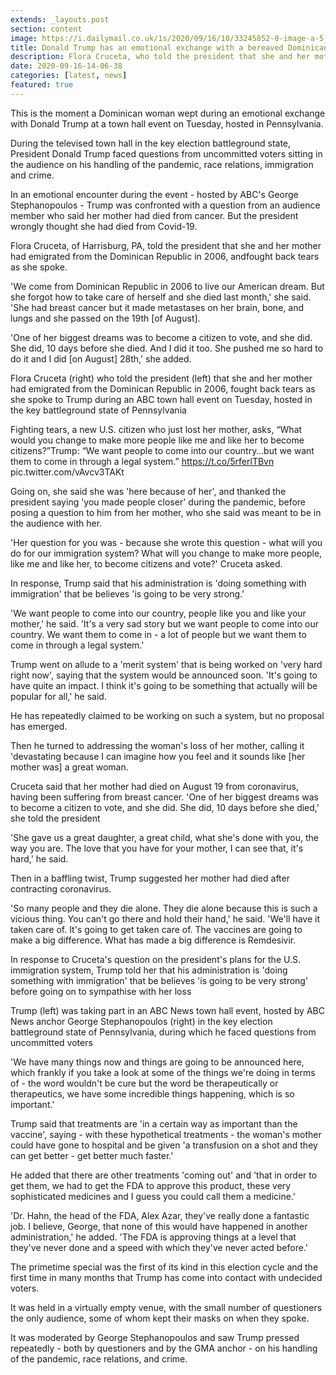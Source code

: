 ```yaml
---
extends: _layouts.post
section: content
image: https://i.dailymail.co.uk/1s/2020/09/16/10/33245852-0-image-a-5_1600246865451.jpg 
title: Donald Trump has an emotional exchange with a bereaved Dominican woman whose mother died of cancer 
description: Flora Cruceta, who told the president that she and her mother had emigrated from the Dominican Republic in 2006, fought back tears as she spoke during an ABC News town hall event in Philadelphia. 
date: 2020-09-16-14-06-38 
categories: [latest, news] 
featured: true 
--- 
```

This is the moment a Dominican woman wept during an emotional exchange with Donald Trump at a town hall event on Tuesday, hosted in Pennsylvania.

During the televised town hall in the key election battleground state, President Donald Trump faced questions from uncommitted voters sitting in the audience on his handling of the pandemic, race relations, immigration and crime.

In an emotional encounter during the event - hosted by ABC's George Stephanopoulos - Trump was confronted with a question from an audience member who said her mother had died from cancer. But the president wrongly thought she had died from Covid-19. 

Flora Cruceta, of Harrisburg, PA, told the president that she and her mother had emigrated from the Dominican Republic in 2006, andfought back tears as she spoke.

'We come from Dominican Republic in 2006 to live our American dream. But she forgot how to take care of herself and she died last month,' she said. 'She had breast cancer but it made metastases on her brain, bone, and lungs and she passed on the 19th [of August].

'One of her biggest dreams was to become a citizen to vote, and she did. She did, 10 days before she died. And I did it too. She pushed me so hard to do it and I did [on August] 28th,' she added.

Flora Cruceta (right) who told the president (left) that she and her mother had emigrated from the Dominican Republic in 2006, fought back tears as she spoke to Trump during an ABC town hall event on Tuesday, hosted in the key battleground state of Pennsylvania

Fighting tears, a new U.S. citizen who just lost her mother, asks, “What would you change to make more people like me and like her to become citizens?”Trump: “We want people to come into our country…but we want them to come in through a legal system.” https://t.co/5rferlTBvn pic.twitter.com/vAvcv3TAKt

Going on, she said she was 'here because of her', and thanked the president saying 'you made people closer' during the pandemic, before posing a question to him from her mother, who she said was meant to be in the audience with her.

'Her question for you was - because she wrote this question - what will you do for our immigration system? What will you change to make more people, like me and like her, to become citizens and vote?' Cruceta asked.

In response, Trump said that his administration is 'doing something with immigration' that be believes 'is going to be very strong.'

'We want people to come into our country, people like you and like your mother,' he said. 'It's a very sad story but we want people to come into our country. We want them to come in - a lot of people but we want them to come in through a legal system.'

Trump went on allude to a 'merit system' that is being worked on 'very hard right now', saying that the system would be announced soon. 'It's going to have quite an impact. I think it's going to be something that actually will be popular for all,' he said.

He has repeatedly claimed to be working on such a system, but no proposal has emerged. 

Then he turned to addressing the woman's loss of her mother, calling it 'devastating because I can imagine how you feel and it sounds like [her mother was] a great woman.

Cruceta said that her mother had died on August 19 from coronavirus, having been suffering from breast cancer. 'One of her biggest dreams was to become a citizen to vote, and she did. She did, 10 days before she died,' she told the president

'She gave us a great daughter, a great child, what she's done with you, the way you are. The love that you have for your mother, I can see that, it's hard,' he said.

Then in a baffling twist, Trump suggested her mother had died after contracting coronavirus.

'So many people and they die alone. They die alone because this is such a vicious thing. You can't go there and hold their hand,' he said. 'We'll have it taken care of. It's going to get taken care of. The vaccines are going to make a big difference. What has made a big difference is Remdesivir.

In response to Cruceta's question on the president's plans for the U.S. immigration system, Trump told her that his administration is 'doing something with immigration' that be believes 'is going to be very strong' before going on to sympathise with her loss

Trump (left) was taking part in an ABC News town hall event, hosted by ABC News anchor George Stephanopoulos (right) in the key election battleground state of Pennsylvania, during which he faced questions from uncommitted voters

'We have many things now and things are going to be announced here, which frankly if you take a look at some of the things we're doing in terms of - the word wouldn't be cure but the word be therapeutically or therapeutics, we have some incredible things happening, which is so important.'

Trump said that treatments are 'in a certain way as important than the vaccine', saying - with these hypothetical treatments - the woman's mother could have gone to hospital and be given 'a transfusion on a shot and they can get better - get better much faster.'

He added that there are other treatments 'coming out' and 'that in order to get them, we had to get the FDA to approve this product, these very sophisticated medicines and I guess you could call them a medicine.'

'Dr. Hahn, the head of the FDA, Alex Azar, they've really done a fantastic job. I believe, George, that none of this would have happened in another administration,' he added. 'The FDA is approving things at a level that they've never done and a speed with which they've never acted before.'

The primetime special was the first of its kind in this election cycle and the first time in many months that Trump has come into contact with undecided voters. 

It was held in a virtually empty venue, with the small number of questioners the only audience, some of whom kept their masks on when they spoke.

It was moderated by George Stephanopoulos and saw Trump pressed repeatedly - both by questioners and by the GMA anchor - on his handling of the pandemic, race relations, and crime. 

